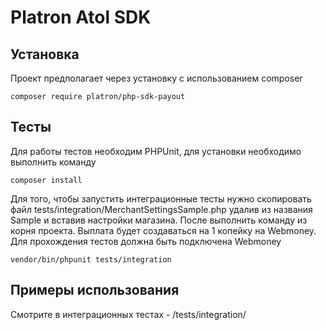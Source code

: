 Platron Atol SDK
===============
## Установка

Проект предполагает через установку с использованием composer
<pre><code>composer require platron/php-sdk-payout</pre></code>

## Тесты
Для работы тестов необходим PHPUnit, для установки необходимо выполнить команду
```
composer install
```
Для того, чтобы запустить интеграционные тесты нужно скопировать файл tests/integration/MerchantSettingsSample.php удалив 
из названия Sample и вставив настройки магазина. После выполнить команду из корня проекта. Выплата будет создаваться на 1 копейку на
Webmoney. Для прохождения тестов должна быть подключена Webmoney
```
vendor/bin/phpunit tests/integration
```

## Примеры использования
Смотрите в интеграционных тестах - /tests/integration/

